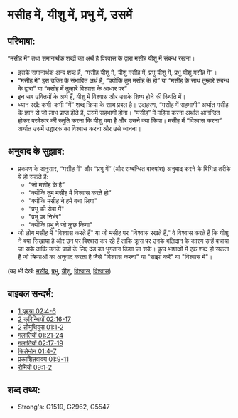 # मसीह में, यीशु में, प्रभु में, उसमें #

## परिभाषा: ##

“मसीह में” तथा समानार्थक शब्दों का अर्थ है विश्वास के द्वारा मसीह यीशु में संबन्ध रखना।

* इसके समानार्थक अन्य शब्द हैं, “मसीह यीशु में, यीशु मसीह में, प्रभु यीशु में, प्रभु यीशु मसीह में”।
* “मसीह में” इस उक्ति के संभावित अर्थ हैं, “क्योंकि तुम मसीह के हो” या “मसीह के साथ तुम्हारे संबन्ध के द्वारा” या “मसीह में तुम्हारे विश्वास के आधार पर”
* इन सब उक्तियों के अर्थ हैं, यीशु में विश्वास और उसके शिष्य होने की स्थिति में।
* ध्यान रखें: कभी-कभी “में” शब्द क्रिया के साथ प्रबल है। उदाहरण, “मसीह में सहभागी” अर्थात मसीह के ज्ञान से जो लाभ प्राप्त होते हैं, उसमें सहभागी होना। “मसीह” में महिमा करना अर्थात आनन्दित होकर परमेश्वर की स्तुति करना कि यीशु क्या है और उसने क्या किया। मसीह में “विश्वास करना” अर्थात उसमें उद्धारक का विश्वास करना और उसे जानना।

## अनुवाद के सुझाव: ##

* प्रकरण के अनुसार, “मसीह में” और “प्रभु में” (और सम्बन्धित वाक्यांश) अनुवाद करने के विभिन्न तरीके ये हो सकते हैं:
  * “जो मसीह के है”
  * “क्योंकि तुम मसीह में विश्वास करते हो”
  * "क्योंकि मसीह ने हमें बचा लिया"
  * "प्रभु की सेवा में"
  * "प्रभु पर निर्भर"
  * “क्योंकि प्रभु ने जो कुछ किया”
* जो लोग मसीह में "विश्वास करते हैं" या जो मसीह पर "विश्वास रखते हैं," वे विश्वास करते हैं कि यीशु ने क्या सिखाया है और उन पर विश्वास कर रहे हैं ताकि क्रूस पर उनके बलिदान के कारण उन्हें बचाया जा सके ताकि उनके पापों के लिए दंड का भुगतान किया जा सके। कुछ भाषाओं में एक शब्द हो सकता है जो क्रियाओं का अनुवाद करता है जैसे "विश्वास करना" या "साझा करें" या "विश्वास में"।

(यह भी देखें: [मसीह](../kt/christ.md), [प्रभु](../kt/lordgod.md), [यीशु](../kt/jesus.md), [विश्वास](../kt/believe.md), [विश्वास](../kt/faith.md))

## बाइबल सन्दर्भ: ##

* [1 यूहन्ना 02:4-6](rc://hi/tn/help/1jn/02/04)
* [2 कुरिन्थियों 02:16-17](rc://hi/tn/help/2co/02/16)
* [2 तीमुथियुस 01:1-2](rc://hi/tn/help/2ti/01/01)
* [गलातियों 01:21-24](rc://hi/tn/help/gal/01/21)
* [गलातियों 02:17-19](rc://hi/tn/help/gal/02/17)
* [फिलेमोन 01:4-7](rc://hi/tn/help/phm/01/04)
* [प्रकाशितवाक्य  01:9-11](rc://hi/tn/help/rev/01/09)
* [रोमियो 09:1-2](rc://hi/tn/help/rom/09/01)

## शब्द तथ्य: ##

* Strong's: G1519, G2962, G5547
